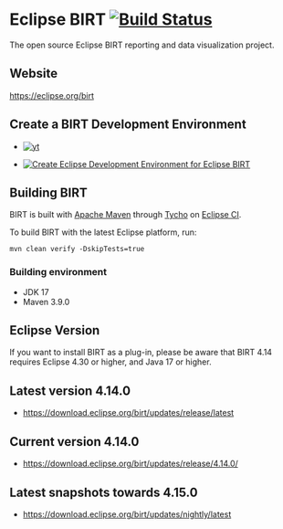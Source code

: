 # Eclipse BIRT [![Build Status](https://github.com/eclipse-birt/birt/workflows/CI/badge.svg)](https://github.com/eclipse-birt/birt/actions)
The open source Eclipse BIRT reporting and data visualization project. 

## Website
https://eclipse.org/birt  

## Create a BIRT Development Environment
* [![yt](https://user-images.githubusercontent.com/180969/143874274-9221c016-846b-4e60-8e06-7f90cb72fc8f.png)](https://www.youtube.com/watch?v=FqfrG2I0AIw)

* [![Create Eclipse Development Environment for Eclipse BIRT](https://download.eclipse.org/oomph/www/setups/svg/birt.svg)](https://www.eclipse.org/setups/installer/?url=https://raw.githubusercontent.com/eclipse/birt/master/build/org.eclipse.birt.releng/BIRTConfiguration.setup&show=true "Click to open Eclipse-Installer Auto Launch or drag into your running installer")

## Building BIRT
BIRT is built with [Apache Maven](http://maven.apache.org) through [Tycho](https://github.com/eclipse/tycho) on [Eclipse CI](https://ci.eclipse.org/birt).

To build BIRT with the latest Eclipse platform, run:

    mvn clean verify -DskipTests=true
    
### Building environment
* JDK 17
* Maven 3.9.0

## Eclipse Version
If you want to install BIRT as a plug-in, please be aware that BIRT 4.14 requires Eclipse 4.30 or higher, and Java 17 or higher.

## Latest version 4.14.0
* https://download.eclipse.org/birt/updates/release/latest

## Current version 4.14.0
* https://download.eclipse.org/birt/updates/release/4.14.0/

## Latest snapshots towards 4.15.0
* https://download.eclipse.org/birt/updates/nightly/latest

